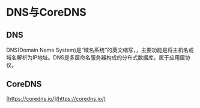 # DNS与CoreDNS #

## DNS ##

DNS(Domain Name System)是“域名系统”的英文缩写，，主要功能是将主机名或域名解析为IP地址。DNS是多层命名服务器构成的分布式数据库，属于应用层协议。

## CoreDNS ##

[https://coredns.io/](https://coredns.io/)



